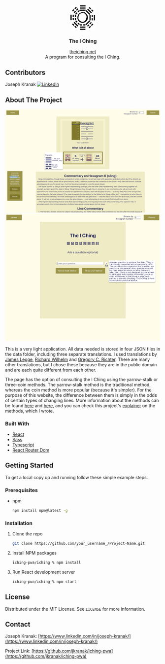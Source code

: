 <br />
<p align="center">
    <img src="iching/public/logo512.png" alt="Logo" width="80" height="80">
  </a>

  <h3 align="center">The I Ching</h3>
  

  <p align="center">
    <a href="theiching.net">theiching.net</a><br />
    A program for consulting the I Ching.
  </p>
</p>

## Contributors

Joseph Kranak  [![LinkedIn][linkedin-shield]][linkedin-url]



## About The Project

![I Ching Screen Shot](./preview_images/iching-preview1.png)
![I Ching Screen Shot](./preview_images/iching-preview2.png)

This is a very light application. All data needed is stored in four JSON files in the data folder, including three separate translations. I used translations by [James Legge](https://sacred-texts.com/ich/), [Richard Wilhelm](http://www.pantherwebworks.com/i_ching/index.html) and [Gregory C. Richter](http://grichter.sites.truman.edu/files/2012/01/yjnew.pdf). There are many other translations, but I chose these because they are in the public domain and are each quite different from each other.

The page has the option of consulting the I Ching using the yarrow-stalk or three-coin methods. The yarrow-stalk method is the traditional method, whereas the coin method is more popular (because it's simpler). For the purpose of this website, the difference between them is simply in the odds of certain types of changing lines. More information about the methods can be found [here](https://en.wikipedia.org/wiki/I_Ching_divination#Yarrow_stalks) and [here](https://www.instructables.com/Consult-the-I-Ching-with-Yarrow-Stalks/), and you can check this project's [explainer](./iching/src/pages/Explanation.js) on the methods, which I wrote.

### Built With

* [React](https://getbootstrap.com)
* [Sass](https://jquery.com)
* [Typescript](https://www.typescriptlang.org/)
* [React Router Dom](https://www.npmjs.com/package/react-router-dom)


<!-- GETTING STARTED -->
## Getting Started
To get a local copy up and running follow these simple example steps.

### Prerequisites
* npm
  ```sh
  npm install npm@latest -g
  ```

### Installation

1. Clone the repo
   ```sh
   git clone https://github.com/your_username_/Project-Name.git
   ```
2. Install NPM packages
   ```sh
   iching-pwa/iching % npm install
   ```
3. Run React development server
   ```sh
   iching-pwa/iching % npm start
   ```

## License

Distributed under the MIT License. See `LICENSE` for more information.

## Contact

Joseph Kranak: [https://www.linkedin.com/in/joseph-kranak/](https://www.linkedin.com/in/joseph-kranak/)

Project Link: [https://github.com/jkranak/iching-pwa](https://github.com/jkranak/iching-pwa)


[linkedin-shield]: https://img.shields.io/badge/-LinkedIn-black.svg?style=for-the-badge&logo=linkedin&colorB=555
[linkedin-url]: https://www.linkedin.com/in/joseph-kranak/
